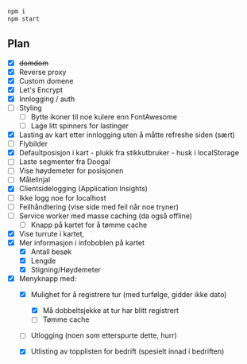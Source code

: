 ```Bash
npm i
npm start
```

## Plan

  - [x] ~~domdom~~
  - [x] Reverse proxy
  - [x] Custom domene
  - [x] Let's Encrypt
  - [x] Innlogging / auth
  - [ ] Styling 
    - [ ] Bytte ikoner til noe kulere enn FontAwesome
    - [ ] Lage litt spinners for lastinger
  - [x] Lasting av kart etter innlogging uten å måtte refreshe siden (sært)
  - [ ] Flybilder
  - [x] Defaultposisjon i kart - plukk fra stikkutbruker - husk i localStorage
  - [ ] Laste segmenter fra Doogal
  - [ ] Vise høydemeter for posisjonen
  - [ ] Målelinjal
  - [x] Clientsidelogging (Application Insights)
   - [ ] Ikke logg noe for localhost
   - [ ] Feilhåndtering (vise side med feil når noe tryner)
  - [ ] Service worker med masse caching (da også offline)
    - [ ] Knapp på kartet for å tømme cache
  - [x] Vise turrute i kartet, 
  - [x] Mer informasjon i infoboblen på kartet 
    - [x] Antall besøk
    - [x] Lengde
    - [x] Stigning/Høydemeter
  - [x] Menyknapp med:
    - [x] Mulighet for å registrere tur (med turfølge, gidder ikke dato)
      - [x] Må dobbeltsjekke at tur har blitt registrert
      - [ ] Tømme cache
    - [ ] Utlogging (noen som etterspurte dette, hurr)
    - [x] Utlisting av topplisten for bedrift (spesielt innad i bedriften)


